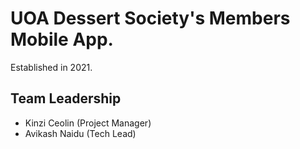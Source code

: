 # UOA Dessert Society's Members Mobile App.
Established in 2021.

## Team Leadership

- Kinzi Ceolin (Project Manager)
- Avikash Naidu (Tech Lead)
